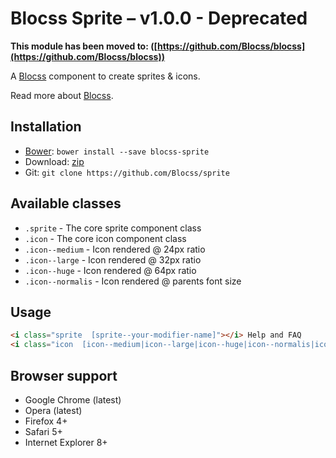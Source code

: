 # Blocss Sprite – v1.0.0 - Deprecated

**This module has been moved to: ([https://github.com/Blocss/blocss](https://github.com/Blocss/blocss))**

A [Blocss](https://github.com/Blocss/blocss/) component to create sprites & icons.

Read more about [Blocss](https://blocss.github.io/blocss).

## Installation

* [Bower](http://bower.io/): `bower install --save blocss-sprite`
* Download: [zip](https://github.com/Blocss/sprite/zipball/master)
* Git: `git clone https://github.com/Blocss/sprite`

## Available classes

* `.sprite` - The core sprite component class
* `.icon` - The core icon component class
* `.icon--medium` - Icon rendered @ 24px ratio
* `.icon--large` - Icon rendered @ 32px ratio
* `.icon--huge` - Icon rendered @ 64px ratio
* `.icon--normalis` - Icon rendered @ parents font size

## Usage

```html
<i class="sprite  [sprite--your-modifier-name]"></i> Help and FAQ
<i class="icon  [icon--medium|icon--large|icon--huge|icon--normalis|icon--your-modifier-name]" data-icon="t"></i> follow us on twitter
```

## Browser support

* Google Chrome (latest)
* Opera (latest)
* Firefox 4+
* Safari 5+
* Internet Explorer 8+
